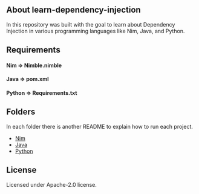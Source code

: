 ## About learn-dependency-injection

In this repository was built with the goal to learn about Dependency Injection in various programming languages like Nim, Java, and Python.


## Requirements

#### Nim => Nimble.nimble

#### Java => pom.xml

#### Python => Requirements.txt


## Folders

In each folder there is another README to explain how to run  each project.

- [Nim](https://github.com/epilif3sotnas/learn-dependency-injection/tree/main/nim)
- [Java](https://github.com/epilif3sotnas/learn-dependency-injection/tree/main/java)
- [Python](https://github.com/epilif3sotnas/learn-dependency-injection/tree/main/python)


## License

Licensed under Apache-2.0 license.